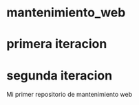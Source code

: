 # mantenimiento_web
# primera iteracion
# segunda iteracion
Mi primer repositorio de mantenimiento web
